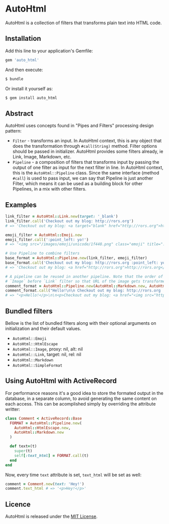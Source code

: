 # AutoHtml

AutoHtml is a collection of filters that transforms plain text into HTML code.

## Installation

Add this line to your application's Gemfile:

```ruby
gem 'auto_html'
```

And then execute:

```sh
$ bundle
```

Or install it yourself as:

```sh
$ gem install auto_html
```

## Abstract

AutoHtml uses concepts found in "Pipes and Filters" processing design pattern:

* `Filter` - transforms an input. In AutoHtml context, this is any object that does the transformation through `#call(String)` method. Filter options should be passed in initializer. AutoHtml provides some filters already, ie Link, Image, Markdown, etc.
* `Pipeline` - a composition of filters that transforms input by passing the output of one filter as input for the next filter in line. In AutoHtml context, this is the `AutoHtml::Pipeline` class. Since the same interface (method `#call`) is used to pass input, we can say that Pipeline is just another Filter, which means it can be used as a building block for other Pipelines, in a mix with other filters.

## Examples

```ruby
link_filter = AutoHtml::Link.new(target: '_blank')
link_filter.call('Checkout out my blog: http://rors.org')
# => 'Checkout out my blog: <a target="blank" href="http://rors.org">http://rors.org</a>'

emoji_filter = AutoHtml::Emoji.new
emoji_filter.call(':point_left: yo!')
# => '<img src="/images/emoji/unicode/1f448.png" class="emoji" title=":point_left:" alt=":point_left:" height="20" witdh="20" align="absmiddle" /> yo!'

# Use Pipeline to combine filters
base_format = AutoHtml::Pipeline.new(link_filter, emoji_filter)
base_format.call('Checkout out my blog: http://rors.org :point_left: yo!')
# => 'Checkout out my blog: <a href="http://rors.org">http://rors.org</a> <img src="/images/emoji/unicode/1f448.png" class="emoji" title=":point_left:" alt=":point_left:" height="20" witdh="20" align="absmiddle" /> yo!'

# A pipeline can be reused in another pipeline. Note that the order of filters is important - ie you want
# `Image` before `Link` filter so that URL of the image gets transformed to `img` tag and not `a` tag.
comment_format = AutoHtml::Pipeline.new(AutoHtml::Markdown.new, AutoHtml::Image.new, base_format)
comment_format.call("Hello!\n\n Checkout out my blog: http://rors.org :point_left: yo! \n\n http://gifs.joelglovier.com/boom/booyah.gif")
# => "<p>Hello!</p>\n\n<p>Checkout out my blog: <a href="<img src="http://rors.org" target="_blank">http://rors.org</a> <img src="/images/emoji/unicode/1f448.png" />" class="emoji" title=":point_left:" alt=":point_left:" height="20" witdh="20" align="absmiddle" /> yo! </p>\n\n<p><a href="<img src="http://gifs.joelglovier.com/boom/booyah.gif" />" target="_blank"><img src="http://gifs.joelglovier.com/boom/booyah.gif" /></a></p>\n"
```

## Bundled filters

Bellow is the list of bundled filters along with their optional arguments on initialization and their default values.

* `AutoHtml::Emoji`
* `AutoHtml::HtmlEscape`
* `AutoHtml::Image`, proxy: nil, alt: nil
* `AutoHtml::Link`, target: nil, rel: nil
* `AutoHtml::Markdown`
* `AutoHtml::SimpleFormat`

## Using AutoHtml with ActiveRecord

For performance reasons it's a good idea to store the formated output in the database, in a separate column, to avoid generating the same content on each access.
This can be acomplished simply by overriding the attribute writter:

```ruby
class Comment < ActiveRecord::Base
  FORMAT = AutoHtml::Pipeline.new(
    AutoHtml::HtmlEscape.new,
    AutoHtml::Markdown.new
  )

  def text=(t)
    super(t)
    self[:text_html] = FORMAT.call(t)
  end
end
```

Now, every time `text` attribute is set, `text_html` will be set as well:

```Ruby
comment = Comment.new(text: 'Hey!')
comment.text_html # => '<p>Hey!</p>'
```

## Licence

AutoHtml is released under the [MIT License](https://raw.githubusercontent.com/dejan/auto_html/master/MIT-LICENSE).
